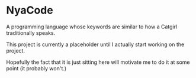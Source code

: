 # NyaCode
A programming language whose keywords are similar to how a Catgirl traditionally speaks.

This project is currently a placeholder until I actually start working on the project.

Hopefully the fact that it is just sitting here will motivate me to do it at some point (it probably won't.)
